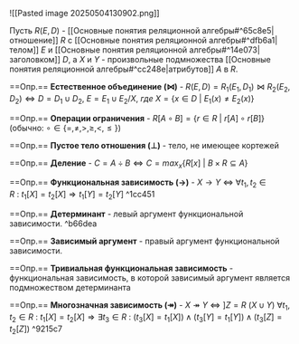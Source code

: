 
![[Pasted image 20250504130902.png]]

Пусть $R(E, D)$ - [[Основные понятия реляционной алгебры#^65c8e5|отношение]] $R$ с [[Основные понятия реляционной алгебры#^dfb6a1|телом]] $E$ и [[Основные понятия реляционной алгебры#^14e073|заголовком]] $D$, а $X$ и $Y$ - произвольные подмножества [[Основные понятия реляционной алгебры#^cc248e|атрибутов]] $A$ в $R$.

==Опр.== **Естественное объединение ($\bowtie$)** - $R(E, D) = R_1(E_1, D_1) \bowtie R_2(E_2, D_2) \Leftrightarrow D = D_1 \cup D_2,\ E = E_1 \cup E_2 / X,\ где\ X=\{x \in D\ |\ E_1(x) \neq E_2(x)\}$ 

==Опр.== **Операции ограничения** - $R[A \circ B]=\{r \in R\ |\ r[A] \circ r[B]\}$ (обычно: $\circ \in \{=, \neq, >, \ge, <, \le\}$)

==Опр.== **Пустое тело отношения ($\perp$)** - тело, не имеющее кортежей

==Опр.== **Деление** - $C = A \div B \Leftrightarrow C=max_x\{R[x]\ |\ B\times R \subseteq A\}$ 

==Опр.== **Функциональная зависимость ($\rightarrow$)** - $X \rightarrow Y\ \Leftrightarrow\ \forall t_1, t_2 \in R\ :\ t_1[X] = t_2[X] \Rightarrow t_1[Y] = t_2[Y]$  ^1cc451

==Опр.== **Детерминант** - левый аргумент функциональной зависимости. ^b66dea

==Опр.== **Зависимый аргумент** - правый аргумент функциональной зависимости.

==Опр.== **Тривиальная функциональная зависимость** - функциональная зависимость, в которой зависимый аргумент является подмножеством детерминанта

==Опр.== **Многозначная зависимость ($\twoheadrightarrow$)** - $X \twoheadrightarrow Y\ \Leftrightarrow\ ]Z = R\ (X \cup Y)\ \forall t_1, t_2 \in R\ :\ t_1[X] = t_2[X] \Rightarrow \exists t_3 \in R\ :\ (t_3[X] = t_1[X]) \wedge (t_3[Y] = t_1[Y]) \wedge (t_3[Z] = t_2[Z])$ ^9215c7
